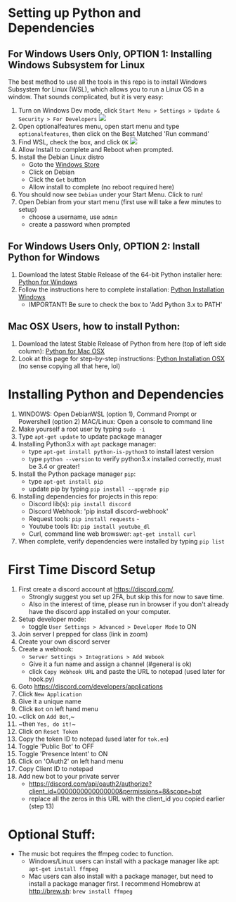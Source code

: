 # Setting up Python and Dependencies

## For Windows Users Only, OPTION 1: Installing Windows Subsystem for Linux
The best method to use all the tools in this repo is to install Windows Subsystem for Linux (WSL), which allows you to run a Linux OS in a window. That sounds complicated, but it is very easy:
1. Turn on Windows Dev mode, click `Start Menu > Settings > Update & Security > For Developers`
   ![](https://www.groovypost.com/wp-content/uploads/2016/05/bash-1.png)
2. Open optionalfeatures menu, open start menu and type `optionalfeatures`, then click on the Best Matched 'Run command'
3. Find WSL, check the box, and click `OK`
   ![](https://www.groovypost.com/wp-content/uploads/2016/05/bash-2.png)
4. Allow Install to complete and Reboot when prompted.
5. Install the Debian Linux distro 
   - Goto the [Windows Store](https://aka.ms/wslstore)
   - Click on Debian
   - Click the `Get` button
   - Allow install to complete (no reboot required here)
6. You should now see `Debian` under your Start Menu. Click to run!
7. Open Debian from your start menu (first use will take a few minutes to setup)
   - choose a username, use `admin`
   - create a password when prompted

## For Windows Users Only, OPTION 2: Install Python for Windows
1. Download the latest Stable Release of the 64-bit Python installer here: [Python for Windows](https://www.python.org/downloads/windows/)
2. Follow the instructions here to complete installation: [Python Installation Windows](https://docs.python.org/3/using/windows.html#windows-full)
   - IMPORTANT! Be sure to check the box to 'Add Python 3.x to PATH'

## Mac OSX Users, how to install Python:
1. Download the latest Stable Release of Python from here (top of left side column): [Python for Mac OSX](https://www.python.org/downloads/macos/)
2. Look at this page for step-by-step instructions: [Python Installation OSX](https://docs.python.org/3/using/mac.html) (no sense copying all that here, lol)

# Installing Python and Dependencies
1. WINDOWS: Open DebianWSL (option 1), Command Prompt or Powershell (option 2)
   MAC/Linux: Open a console to command line 
2. Make yourself a root user by typing `sudo -i`
3. Type `apt-get update` to update package manager
4. Installing Python3.x with `apt` package manager:
   - type `apt-get install python-is-python3` to install latest version
   - type `python --version` to verify python3.x installed correctly, must be 3.4 or greater!
5. Install the Python package manager `pip`:
   - type `apt-get install pip`
   - update pip by typing `pip install --upgrade pip`
6. Installing dependencies for projects in this repo:
    - Discord lib(s): `pip install discord`
    - Discord Webhook: 'pip install discord-webhook'
    - Request tools: `pip install requests`    - 
    - Youtube tools lib: `pip install youtube_dl`
    - Curl, command line web browswer: `apt-get install curl`    
7. When complete, verify dependencies were installed by typing `pip list`

# First Time Discord Setup
1. First create a discord account at https://discord.com/. 
   - Strongly suggest you set up 2FA, but skip this for now to save time.
   - Also in the interest of time, please run in browser if you don't already have the discord app installed on your computer.
2. Setup developer mode: 
   - toggle `User Settings > Advanced > Developer Mode` to ON
3. Join server I prepped for class (link in zoom)
4. Create your own discord server
5. Create a webhook:
   - `Server Settings > Integrations > Add Webook`
   - Give it a fun name and assign a channel (#general is ok)
   - click `Copy Webhook URL` and paste the URL to notepad (used later for hook.py)
6. Goto https://discord.com/developers/applications
7. Click `New Application`
8. Give it a unique name
9. Click `Bot` on left hand menu
10. ~click on `Add Bot`,~    
11. ~then `Yes, do it!`~
12. Click on `Reset Token`
13. Copy the token ID to notepad (used later for `tok.en`)
14. Toggle 'Public Bot' to OFF
15. Toggle 'Presence Intent' to ON
16. Click on 'OAuth2' on left hand menu
17. Copy Client ID to notepad
18. Add new bot to your private server
    - https://discord.com/api/oauth2/authorize?client_id=0000000000000000&permissions=8&scope=bot 
    - replace all the zeros in this URL with the client_id you copied earlier (step 13)


# Optional Stuff:
- The music bot requires the ffmpeg codec to function.
    - Windows/Linux users can install with a package manager like apt: `apt-get install ffmpeg`
    - Mac users can also install with a package manager, but need to install a package manager first. I recommend Homebrew at http://brew.sh: `brew install ffmpeg`
